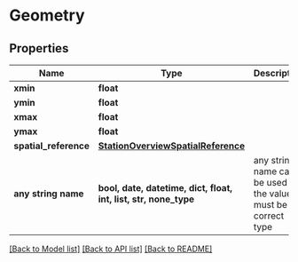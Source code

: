 # Geometry


## Properties
Name | Type | Description | Notes
------------ | ------------- | ------------- | -------------
**xmin** | **float** |  | [optional] 
**ymin** | **float** |  | [optional] 
**xmax** | **float** |  | [optional] 
**ymax** | **float** |  | [optional] 
**spatial_reference** | [**StationOverviewSpatialReference**](StationOverviewSpatialReference.md) |  | [optional] 
**any string name** | **bool, date, datetime, dict, float, int, list, str, none_type** | any string name can be used but the value must be the correct type | [optional]

[[Back to Model list]](../README.md#documentation-for-models) [[Back to API list]](../README.md#documentation-for-api-endpoints) [[Back to README]](../README.md)


